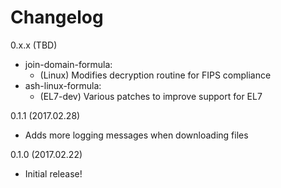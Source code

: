 # Changelog

0.x.x (TBD)

*   join-domain-formula:
    *   (Linux) Modifies decryption routine for FIPS compliance
*   ash-linux-formula:
    *   (EL7-dev) Various patches to improve support for EL7

0.1.1 (2017.02.28)

*   Adds more logging messages when downloading files

0.1.0 (2017.02.22)

*   Initial release!

